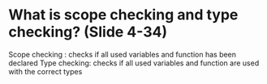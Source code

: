 # What is scope checking and type checking? (Slide 4-34)

Scope checking : checks if all used variables and function has been declared
Type checking: checks if all used variables and function are used with the correct types